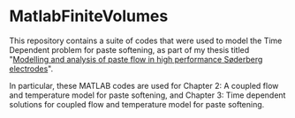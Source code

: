 # MatlabFiniteVolumes

This repository contains a suite of codes that were used to model the Time Dependent problem for paste softening, as part of my thesis titled "[Modelling and analysis of paste flow in
high performance Søderberg electrodes](https://ora.ox.ac.uk/objects/uuid:fe65fdfa-3765-4df0-a47b-47d499da0086)". 

In particular, these MATLAB codes are used for Chapter 2: A coupled flow and temperature model for paste softening, and Chapter 3: Time dependent solutions for coupled flow and temperature model for paste
softening. 
